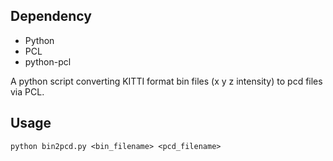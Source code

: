 ## Dependency
* Python
* PCL
* python-pcl

A python script converting KITTI format bin files (x y z intensity) to pcd files via PCL.

## Usage
```
python bin2pcd.py <bin_filename> <pcd_filename>
```